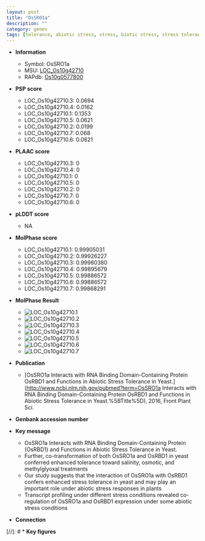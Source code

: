 ```yaml
---
layout: post
title: "OsSRO1a"
description: ""
category: genes
tags: [tolerance, abiotic stress, stress, biotic stress, stress tolerance, stress response]
---
```


* **Information**  
    + Symbol: OsSRO1a  
    + MSU: [LOC_Os10g42710](http://rice.plantbiology.msu.edu/cgi-bin/ORF_infopage.cgi?orf=LOC_Os10g42710)  
    + RAPdb: [Os10g0577800](http://rapdb.dna.affrc.go.jp/viewer/gbrowse_details/irgsp1?name=Os10g0577800)  

* **PSP score**  
    + LOC_Os10g42710.3: 0.0694 
    + LOC_Os10g42710.4: 0.0162 
    + LOC_Os10g42710.1: 0.1353 
    + LOC_Os10g42710.5: 0.0621 
    + LOC_Os10g42710.2: 0.0199 
    + LOC_Os10g42710.7: 0.068 
    + LOC_Os10g42710.6: 0.0621 

* **PLAAC score**  
    + LOC_Os10g42710.3: 0 
    + LOC_Os10g42710.4: 0 
    + LOC_Os10g42710.1: 0 
    + LOC_Os10g42710.5: 0 
    + LOC_Os10g42710.2: 0 
    + LOC_Os10g42710.7: 0 
    + LOC_Os10g42710.6: 0 

* **pLDDT score**
    + NA


* **MolPhase score**
    + LOC_Os10g42710.1: 0.99905031
    + LOC_Os10g42710.2: 0.99926227
    + LOC_Os10g42710.3: 0.99960380
    + LOC_Os10g42710.4: 0.99895679
    + LOC_Os10g42710.5: 0.99886572
    + LOC_Os10g42710.6: 0.99886572
    + LOC_Os10g42710.7: 0.99868291

* **MolPhase Result**
    + ![LOC_Os10g42710.1](https://304243504.github.io/Pictures/LOC_Os10g/LOC_Os10g42710.1.png)
    + ![LOC_Os10g42710.2](https://304243504.github.io/Pictures/LOC_Os10g/LOC_Os10g42710.2.png)
    + ![LOC_Os10g42710.3](https://304243504.github.io/Pictures/LOC_Os10g/LOC_Os10g42710.3.png)
    + ![LOC_Os10g42710.4](https://304243504.github.io/Pictures/LOC_Os10g/LOC_Os10g42710.4.png)
    + ![LOC_Os10g42710.5](https://304243504.github.io/Pictures/LOC_Os10g/LOC_Os10g42710.5.png)
    + ![LOC_Os10g42710.6](https://304243504.github.io/Pictures/LOC_Os10g/LOC_Os10g42710.6.png)
    + ![LOC_Os10g42710.7](https://304243504.github.io/Pictures/LOC_Os10g/LOC_Os10g42710.7.png)

* **Publication**  
    + [OsSRO1a Interacts with RNA Binding Domain-Containing Protein OsRBD1 and Functions in Abiotic Stress Tolerance in Yeast.](http://www.ncbi.nlm.nih.gov/pubmed?term=OsSRO1a Interacts with RNA Binding Domain-Containing Protein OsRBD1 and Functions in Abiotic Stress Tolerance in Yeast.%5BTitle%5D), 2016, Front Plant Sci.

* **Genbank accession number**  

* **Key message**  
    + OsSRO1a Interacts with RNA Binding Domain-Containing Protein (OsRBD1) and Functions in Abiotic Stress Tolerance in Yeast.
    + Further, co-transformation of both OsSRO1a and OsRBD1 in yeast conferred enhanced tolerance toward salinity, osmotic, and methylglyoxal treatments
    + Our study suggests that the interaction of OsSRO1a with OsRBD1 confers enhanced stress tolerance in yeast and may play an important role under abiotic stress responses in plants
    + Transcript profiling under different stress conditions revealed co-regulation of OsSRO1a and OsRBD1 expression under some abiotic stress conditions

* **Connection**  

[//]: # * **Key figures**  


